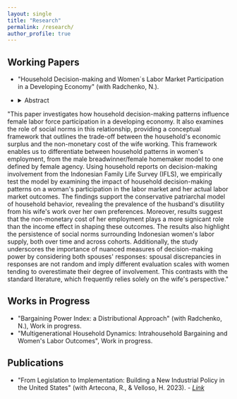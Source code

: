 ```yaml
---
layout: single
title: "Research"
permalink: /research/
author_profile: true
---
```

## Working Papers
- "Household Decision-making and Women´s Labor Market Participation in a Developing Economy" (with Radchenko, N.).

- <details markdown="1"><summary>Abstract</summary> 
"This paper investigates how household decision-making patterns influence female labor force participation in a developing economy. It also examines the role of social norms in this relationship, providing a conceptual framework that outlines the trade-off between the household's economic surplus and the non-monetary cost of the wife working. This framework enables us to differentiate between household patterns in women's employment, from the male breadwinner/female homemaker model to one defined by female agency. Using household reports on decision-making involvement from the Indonesian Family Life Survey (IFLS), we empirically test the model by examining the impact of household decision-making patterns on a woman's participation in the labor market and her actual labor market outcomes. The findings support the conservative patriarchal model of household behavior, revealing the prevalence of the husband's disutility from his wife's work over her own preferences. Moreover, results suggest that the non-monetary cost of her employment plays a more signicant role than the income effect in shaping these outcomes. The results also highlight the persistence of social norms surrounding Indonesian women's labor supply, both over time and across cohorts. Additionally, the study underscores the importance of nuanced measures of decision-making power by considering both spouses' responses: spousal discrepancies in responses are not random and imply different evaluation scales with women tending to overestimate their degree of involvement. This contrasts with the standard literature, which frequently relies solely on the wife's perspective."

## Works in Progress
- "Bargaining Power Index: a Distributional Approach" (with Radchenko, N.), Work in progress. 
- "Multigenerational Household Dynamics: Intrahousehold Bargaining and Women's Labor Outcomes", Work in progress. 

## Publications
- "From Legislation to Implementation: Building a New Industrial Policy in the United States" (with Artecona, R., & Velloso, H. 2023). - *[Link](https://www.cepal.org/en/publications/68769-legislation-implementation-building-new-industrial-policy-united-states)*



